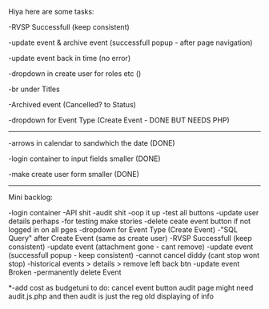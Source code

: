 Hiya here are some tasks:

-RVSP Successfull (keep consistent)

-update event & archive event (successfull popup - after page navigation)

-update event back in time (no error)

-dropdown in create user for roles etc ()

-br under Titles

-Archived event (Cancelled? to Status)

-dropdown for Event Type (Create Event - DONE BUT NEEDS PHP)

--------------------------------------------------------------------------
-arrows in calendar to sandwhich the date (DONE)

-login container to input fields smaller (DONE)

-make create user form smaller (DONE)

--------------------------------------------------------------------------

Mini backlog:

-login container
-API shit
-audit shit
-oop it up
-test all buttons
-update user details perhaps
-for testing make stories
-delete ceate event button if not logged in on all pges
-dropdown for Event Type (Create Event)
-"SQL Query" after Create Event (same as create user)
-RVSP Successfull (keep consistent)
-update event (attachment gone - cant remove)
-update event (successfull popup - keep consistent)
-cannot cancel  diddy (cant stop wont stop)
-historical events > details > remove left back btn
-update event Broken 
-permanently delete Event

*-add cost as budgetuni to do:
cancel event button
audit page might need audit.js.php and then audit is just the reg old displaying of info
